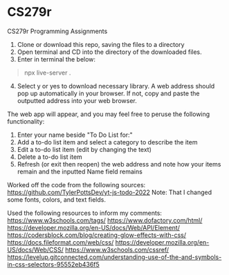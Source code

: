 # CS279r
CS279r Programming Assignments

1) Clone or download this repo, saving the files to a directory
2) Open terminal and CD into the directory of the downloaded files.
3) Enter in terminal the below:
> npx live-server .
4) Select y or yes to download necessary library.
A web address should pop up automatically in your browser.
If not, copy and paste the outputted address into your web browser. 

The web app will appear, and you may feel free to peruse the following functionality:
1) Enter your name beside "To Do List for:"
2) Add a to-do list item and select a category to describe the item
3) Edit a to-do list item (edit by changing the text)
4) Delete a to-do list item
5) Refresh (or exit then reopen) the web address and note how your items remain and the inputted Name field remains


Worked off the code from the following sources:
https://github.com/TylerPottsDev/yt-js-todo-2022
Note: That I changed some fonts, colors, and text fields.

Used the following resources to inform my comments:
https://www.w3schools.com/tags/
https://www.dofactory.com/html/
https://developer.mozilla.org/en-US/docs/Web/API/Element/
https://codersblock.com/blog/creating-glow-effects-with-css/ 
https://docs.fileformat.com/web/css/
https://developer.mozilla.org/en-US/docs/Web/CSS/
https://www.w3schools.com/cssref/
https://levelup.gitconnected.com/understanding-use-of-the-and-symbols-in-css-selectors-95552eb436f5